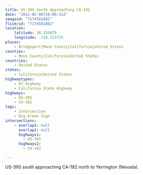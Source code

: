 ```yaml
---
title: US-395 South Approaching CA-182
date: "2012-05-06T20:00:31Z"
imageid: "7174581882"
flickrid: "7174581882"
location:
    latitude: 38.255879
    longitude: -119.223735
places:
    - Bridgeport|Mono County|California|United States
counties:
    - Mono County|California|United States
countries:
    - United States
states:
    - California|United States
highwaytypes:
    - US Highway
    - California State Highway
highways:
    - US-395
    - CA-182
tags:
    - Intersection
    - Big Green Sign
intersections:
    - overlap1: null
      overlap2: null
      highways1:
        - US-395
      highways2:
        - CA-182

---
```

US-395 south approaching CA-182 north to Yerrington (Nevada).